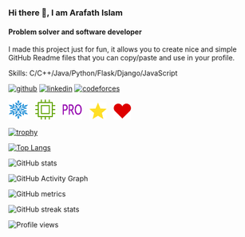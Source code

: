 
### Hi there 👋, I am Arafath Islam
#### Problem solver and software developer
I made this project just for fun, it allows you to create nice and simple GitHub Readme files that you can copy/paste and use in your profile.

Skills: C/C++/Java/Python/Flask/Django/JavaScript



[<img src='https://cdn.jsdelivr.net/npm/simple-icons@3.0.1/icons/github.svg' alt='github' height='40'>](https://github.com/Arafathislam)  [<img src='https://cdn.jsdelivr.net/npm/simple-icons@3.0.1/icons/linkedin.svg' alt='linkedin' height='40'>](https://www.linkedin.com/in/arafath-islam-978192202/)  [<img src='https://cdn.jsdelivr.net/npm/simple-icons@3.0.1/icons/codeforces.svg' alt='codeforces' height='40'>](islamarafath315)  

<a href='https://archiveprogram.github.com/'><img src='https://raw.githubusercontent.com/acervenky/animated-github-badges/master/assets/acbadge.gif' width='40' height='40'></a> <a href='https://docs.github.com/en/developers'><img src='https://raw.githubusercontent.com/acervenky/animated-github-badges/master/assets/devbadge.gif' width='40' height='40'></a> <a href='https://github.com/pricing'><img src='https://raw.githubusercontent.com/acervenky/animated-github-badges/master/assets/pro.gif' width='40' height='40'></a> <a href='https://stars.github.com/'><img src='https://raw.githubusercontent.com/acervenky/animated-github-badges/master/assets/starbadge.gif' width='35' height='35'></a> <a href='https://docs.github.com/en/github/supporting-the-open-source-community-with-github-sponsors'><img src='https://raw.githubusercontent.com/acervenky/animated-github-badges/master/assets/sponsorbadge.gif' width='35' height='35'></a> 

[![trophy](https://github-profile-trophy.vercel.app/?username=Arafathislam)](https://github.com/ryo-ma/github-profile-trophy)

[![Top Langs](https://github-readme-stats.vercel.app/api/top-langs/?username=Arafathislam)](https://github.com/anuraghazra/github-readme-stats)

![GitHub stats](https://github-readme-stats.vercel.app/api?username=Arafathislam&show_icons=true&count_private=true)  

![GitHub Activity Graph](https://activity-graph.herokuapp.com/graph?username=Arafathislam)  

![GitHub metrics](https://metrics.lecoq.io/Arafathislam)  

![GitHub streak stats](https://github-readme-streak-stats.herokuapp.com/?user=Arafathislam)  

![Profile views](https://gpvc.arturio.dev/Arafathislam)  
